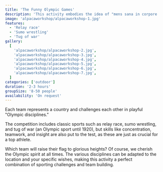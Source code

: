 ```yaml
---
title: 'The Funny Olympic Games'
description: 'This activity embodies the idea of "mens sana in corpore sano" - a healthy mind in a healthy body.'
image: 'alpacaworkshop/alpacaworkshop-1.jpg'
features:
  - 'Relay race'
  - 'Sumo wrestling'
  - 'Tug of war'
gallery:
  [
    'alpacaworkshop/alpacaworkshop-2.jpg',
    'alpacaworkshop/alpacaworkshop-3.jpg',
    'alpacaworkshop/alpacaworkshop-4.jpg',
    'alpacaworkshop/alpacaworkshop-5.jpg',
    'alpacaworkshop/alpacaworkshop-6.jpg',
    'alpacaworkshop/alpacaworkshop-7.jpg',
  ]
categories: ['outdoor']
duration: '2-3 hours'
groupSize: '8-50 people'
availability: 'On request'
---
```


Each team represents a country and challenges each other in playful "Olympic disciplines."

The competition includes classic sports such as relay race, sumo wrestling, and tug of war (an Olympic sport until 1920), but skills like concentration, teamwork, and insight are also put to the test, as these are just as crucial for a top athlete.

Which team will raise their flag to glorious heights? Of course, we cherish the Olympic spirit at all times. The various disciplines can be adapted to the location and your specific wishes, making this activity a perfect combination of sporting challenges and team building.
